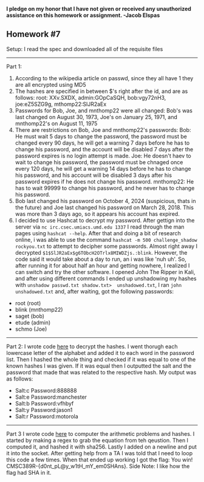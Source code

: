 <b>I pledge on my honor that I have not given or received any unauthorized assistance on this homework or assignment. -Jacob Elspas</b>

<h2>Homework #7</h2>
  
Setup: I read the spec and downloaded all of the requisite files

---

Part 1:

1) According to the wikipedia article on passwd, since they all have $1$ they are all encrypted using MD5
2) The hashes are specified in between $'s right after the id, and are as follows: root: XXv.SXDX, admin:GOpCaSQH, bob:vgy72nH3, joe:eZ5SZG9g, mthomp22:SlJR2aEx
3) Passwords for Bob, Joe, and mnthomp22 were all changed: Bob's was last changed on August 30, 1973, Joe's on January 25, 1971, and mnthomp22's on August 11, 1975
4) There are restrictions on Bob, Joe and mnthomp22's passwords: 
Bob: He must wait 5 days to change the password, the password must be changed every 90 days, he will get a warning 7 days before he has to change his password, and the account will be disabled 7 days after the password expires is no login attempt is made.
Joe: He doesn't haev to wait to change his password, the password must be chnaged once every 120 days, he will get a warning 14 days before he has to change his password, and his account will be disabled 3 days after his password expires if he does not change his password.
mnthomp22: He has to wait 99999 to change his password, and he never has to change his password.  
5) Bob last changed his password on October 4, 2024 (suspicious, thats in the future) and Joe last changed his password on March 28, 2018. This was more than 3 days ago, so it appears his account has expired.
6) I decided to use Hashcat to decrypt my password. After gettign into the server via `nc irc.csec.umiacs.umd.edu 1337` I read through the man pages using `hashcat --help`. After that and doing a bit of research online, i was able to use the command `hashcat -m 500 challenge_shadow rockyou.txt` to attempt to decipher some passwords. Almost right away I decrypted `$1$SlJR2aEx$g6TObcH2OTrlx8MIWDZjs.:blink`. However, the code said it would take about a day to run, an i was like 'nuh uh'. So, after running it for about half an hour and getting nowhere, I realized I can switch and try the other software.
I opened John The Ripper in Kali, and after using different commands I ended up unshadowing my hashes with `unshadow passwd.txt shadow.txt>  unshadowed.txt`, I ran `john unshadowed.txt` and, after waiting, got the following passwords:
- root (root)
- blink (mnthomp22)
- saget (bob)
- etude (admin)
- schmo (Joe)
---
Part 2:
I wrote code [here](https://github.com/just-jay/CMSC389R-Intro-To-Ethical-Hacking/blob/master/Homework-7-Part2.py)
 to decrypt the hashes. I went thorugh each lowercase letter of the alphabet and added it to each word in the password list. Then I hashed the whole thing and checked if it was equal to one of the known hashes I was given. If it was equal then I outputted the salt and the password that made that was related to the respective hash.
 My output was as follows:
- Salt:c Password:888888
- Salt:e Password:manchester
- Salt:b Password:vfhbyf
- Salt:y Password:jason1
- Salt:r Password:motorola
 --- 
Part 3
I wrote code [here](https://github.com/just-jay/CMSC389R-Intro-To-Ethical-Hacking/blob/master/Homework-7-Part3.py) to computer the arithmetic problems and hashes. I started by making a regex to grab the equation from teh qeustion. Then I computed it, and hashed it with sha256. Lastly I added on a newline and put it into the socket. After getting help from a TA I was told that I need to loop this code a few times. When that ended up working I got the flag: You win! CMSC389R-{d0nt_pL@y_w1tH_mY_em0SHAns}. Side Note: I like how the flag had SHA in it.
